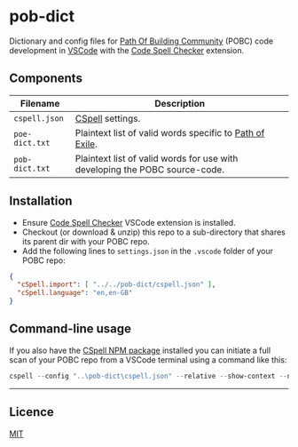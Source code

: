 # pob-dict

Dictionary and config files for 
[Path Of Building Community](https://github.com/PathOfBuildingCommunity/PathOfBuilding) (POBC) 
code development in [VSCode](https://code.visualstudio.com/) 
with the [Code Spell Checker](https://marketplace.visualstudio.com/items?itemName=streetsidesoftware.code-spell-checker) 
extension.

## Components
| Filename       | Description
| -------------- | -----------
| `cspell.json`  | [CSpell](https://cspell.org/) settings.
| `poe-dict.txt` | Plaintext list of valid words specific to [Path of Exile](https://www.pathofexile.com/).
| `pob-dict.txt` | Plaintext list of valid words for use with developing the POBC source-code.

## Installation
* Ensure [Code Spell Checker](https://marketplace.visualstudio.com/items?itemName=streetsidesoftware.code-spell-checker) 
VSCode extension is installed.
* Checkout (or download & unzip) this repo to a sub-directory that shares its parent dir with your POBC repo.
* Add the following lines to `settings.json` in the `.vscode` folder of your POBC repo:
```json
{
  "cSpell.import": [ "../../pob-dict/cspell.json" ],
  "cSpell.language": "en,en-GB"
}
```

## Command-line usage
If you also have the [CSpell NPM package](https://www.npmjs.com/package/cspell) installed 
you can initiate a full scan of your POBC repo from a VSCode terminal using a command like this:
```powershell
cspell --config "..\pob-dict\cspell.json" --relative --show-context --no-progress "**"
```

---

## Licence

[MIT](https://opensource.org/licenses/MIT)
